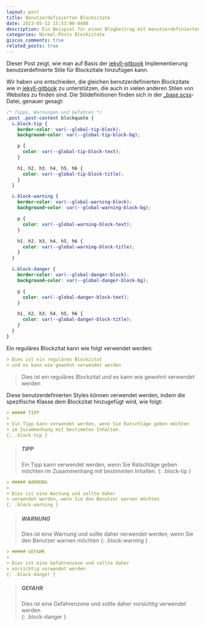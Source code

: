 ```yaml
---
layout: post
title: Benutzerdefinierten Blockzitate
date: 2023-05-12 15:53:00-0400
description: Ein Beispiel für einen Blogbeitrag mit benutzerdefinierten Blockquotes
categories: Normal-Posts Blockzitate
giscus_comments: true
related_posts: true
---
```

Dieser Post zeigt, wie man auf Basis der [jekyll-gitbook](https://github.com/sighingnow/jekyll-gitbook) Implementierung benutzerdefinierte Stile für Blockzitate hinzufügen kann.

Wir haben uns entschieden, die gleichen benutzerdefinierten Blockzitate wie in [jekyll-gitbook](https://sighingnow.github.io/jekyll-gitbook/jekyll/2022-06-30-tips_warnings_dangers.html) zu unterstützen, die auch in vielen anderen Stilen von Websites zu finden sind. Die Stildefinitionen finden sich in der [_base.scss](https://github.com/alshedivat/al-folio/blob/master/_sass/_base.scss)-Datei, genauer gesagt:

```scss
/* Tipps, Warnungen und Gefahren */
.post .post-content blockquote {
  &.block-tip {
    border-color: var(--global-tip-block);
    background-color: var(--global-tip-block-bg);

    p {
      color: var(--global-tip-block-text);
    }

    h1, h2, h3, h4, h5, h6 {
      color: var(--global-tip-block-title);
    }
  }

  &.block-warning {
    border-color: var(--global-warning-block);
    background-color: var(--global-warning-block-bg);

    p {
      color: var(--global-warning-block-text);
    }

    h1, h2, h3, h4, h5, h6 {
      color: var(--global-warning-block-title);
    }
  }

  &.block-danger {
    border-color: var(--global-danger-block);
    background-color: var(--global-danger-block-bg);

    p {
      color: var(--global-danger-block-text);
    }

    h1, h2, h3, h4, h5, h6 {
      color: var(--global-danger-block-title);
    }
  }
}
```

Ein reguläres Blockzitat kann wie folgt verwendet werden:

```markdown
> Dies ist ein reguläres Blockzitat
> und es kann wie gewohnt verwendet werden
```

> Dies ist ein reguläres Blockzitat
> und es kann wie gewohnt verwendet werden

Diese benutzerdefinierten Styles können verwendet werden, indem die spezifische Klasse dem Blockzitat hinzugefügt wird, wie folgt:

```markdown
> ##### TIPP
>
> Ein Tipp kann verwendet werden, wenn Sie Ratschläge geben möchten
> im Zusammenhang mit bestimmten Inhalten.
{: .block-tip }
```

> ##### TIPP
>
> Ein Tipp kann verwendet werden, wenn Sie Ratschläge geben möchten
> im Zusammenhang mit bestimmten Inhalten.
{: .block-tip }

```markdown
> ##### WARNUNG
>
> Dies ist eine Warnung und sollte daher
> verwendet werden, wenn Sie den Benutzer warnen möchten
{: .block-warning }
```

> ##### WARNUNG
>
> Dies ist eine Warnung und sollte daher
> verwendet werden, wenn Sie den Benutzer warnen möchten
{: .block-warning }

```markdown
> ##### GEFAHR
>
> Dies ist eine Gefahrenzone und sollte daher
> vorsichtig verwendet werden
{: .block-danger }
```

> ##### GEFAHR
>
> Dies ist eine Gefahrenzone und sollte daher
> vorsichtig verwendet werden <br>
{: .block-danger }
